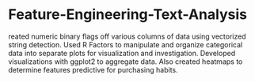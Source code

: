 # Feature-Engineering-Text-Analysis
reated numeric binary flags off various columns of data using vectorized string detection. Used R Factors to manipulate and organize categorical data into separate plots for visualization and investigation. Developed visualizations with ggplot2 to aggregate data. Also created heatmaps to determine features predictive for purchasing habits.
